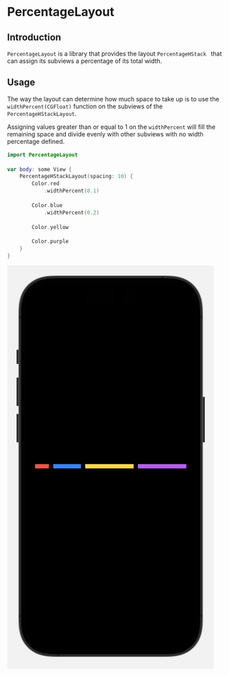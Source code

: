 # PercentageLayout

## Introduction
`PercentageLayout` is a library that provides the layout `PercentageHStack
` that can assign its subviews a percentage of its total width.

## Usage
The way the layout can determine how much space to take up is to use the `widthPercent(CGFloat)` function on the subviews of the `PercentageHStackLayout`.

Assigning values greater than or equal to 1 on the `widthPercent` will fill the remaining space and divide evenly with other subviews with no width percentage defined.


```swift
import PercentageLayout

var body: some View {
    PercentageHStackLayout(spacing: 10) {
        Color.red
            .widthPercent(0.1)

        Color.blue
            .widthPercent(0.2)

        Color.yellow

        Color.purple
    }
}
```

![Demo](https://raw.githubusercontent.com/ronzohan/PercentageLayout/main/Demo.png)